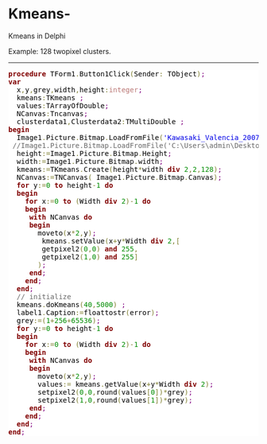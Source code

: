 # Kmeans-
Kmeans in Delphi

Example: 128 twopixel clusters.

-------------------------------------------------------
<pre style='color:#000000;background:#ffffff;'><span style='color:#800000; font-weight:bold; '>procedure</span> TForm1<span style='color:#808030; '>.</span>Button1Click<span style='color:#808030; '>(</span>Sender<span style='color:#808030; '>:</span> TObject<span style='color:#808030; '>)</span><span style='color:#800080; '>;</span>
<span style='color:#800000; font-weight:bold; '>var</span>
  x<span style='color:#808030; '>,</span>y<span style='color:#808030; '>,</span>grey<span style='color:#808030; '>,</span>width<span style='color:#808030; '>,</span>height<span style='color:#808030; '>:</span><span style='color:#bb7977; '>integer</span><span style='color:#800080; '>;</span>
  kmeans<span style='color:#808030; '>:</span>TKmeans <span style='color:#800080; '>;</span>
  values<span style='color:#808030; '>:</span>TArrayOfDouble<span style='color:#800080; '>;</span>
  NCanvas<span style='color:#808030; '>:</span>Tncanvas<span style='color:#800080; '>;</span>
  clusterdata1<span style='color:#808030; '>,</span>Clusterdata2<span style='color:#808030; '>:</span>TMultiDouble <span style='color:#800080; '>;</span>
<span style='color:#800000; font-weight:bold; '>begin</span>
  Image1<span style='color:#808030; '>.</span>Picture<span style='color:#808030; '>.</span>Bitmap<span style='color:#808030; '>.</span>LoadFromFile<span style='color:#808030; '>(</span><span style='color:#0000e6; '>'Kawasaki_Valencia_2007_09_160x120 - grey.bmp'</span><span style='color:#808030; '>)</span><span style='color:#800080; '>;</span>
 <span style='color:#696969; '>//Image1.Picture.Bitmap.LoadFromFile('C:\Users\admin\Desktop\IMG_20170609_160214242.bmp');</span>
  height<span style='color:#808030; '>:</span><span style='color:#808030; '>=</span>Image1<span style='color:#808030; '>.</span>Picture<span style='color:#808030; '>.</span>Bitmap<span style='color:#808030; '>.</span>Height<span style='color:#800080; '>;</span>
  width<span style='color:#808030; '>:</span><span style='color:#808030; '>=</span>Image1<span style='color:#808030; '>.</span>Picture<span style='color:#808030; '>.</span>Bitmap<span style='color:#808030; '>.</span>width<span style='color:#800080; '>;</span>
  kmeans<span style='color:#808030; '>:</span><span style='color:#808030; '>=</span>TKmeans<span style='color:#808030; '>.</span>Create<span style='color:#808030; '>(</span>height<span style='color:#808030; '>*</span>width <span style='color:#800000; font-weight:bold; '>div</span> <span style='color:#008c00; '>2</span><span style='color:#808030; '>,</span><span style='color:#008c00; '>2</span><span style='color:#808030; '>,</span><span style='color:#008c00; '>128</span><span style='color:#808030; '>)</span><span style='color:#800080; '>;</span>
  NCanvas<span style='color:#808030; '>:</span><span style='color:#808030; '>=</span>TNCanvas<span style='color:#808030; '>(</span> Image1<span style='color:#808030; '>.</span>Picture<span style='color:#808030; '>.</span>Bitmap<span style='color:#808030; '>.</span>Canvas<span style='color:#808030; '>)</span><span style='color:#800080; '>;</span>
  <span style='color:#800000; font-weight:bold; '>for</span> y<span style='color:#808030; '>:</span><span style='color:#808030; '>=</span><span style='color:#008c00; '>0</span> <span style='color:#800000; font-weight:bold; '>to</span> height<span style='color:#808030; '>-</span><span style='color:#008c00; '>1</span> <span style='color:#800000; font-weight:bold; '>do</span>
  <span style='color:#800000; font-weight:bold; '>begin</span>
    <span style='color:#800000; font-weight:bold; '>for</span> x<span style='color:#808030; '>:</span><span style='color:#808030; '>=</span><span style='color:#008c00; '>0</span> <span style='color:#800000; font-weight:bold; '>to</span> <span style='color:#808030; '>(</span>Width <span style='color:#800000; font-weight:bold; '>div</span> <span style='color:#008c00; '>2</span><span style='color:#808030; '>)</span><span style='color:#808030; '>-</span><span style='color:#008c00; '>1</span> <span style='color:#800000; font-weight:bold; '>do</span>
    <span style='color:#800000; font-weight:bold; '>begin</span>
     <span style='color:#800000; font-weight:bold; '>with</span> NCanvas <span style='color:#800000; font-weight:bold; '>do</span>
     <span style='color:#800000; font-weight:bold; '>begin</span>
       moveto<span style='color:#808030; '>(</span>x<span style='color:#808030; '>*</span><span style='color:#008c00; '>2</span><span style='color:#808030; '>,</span>y<span style='color:#808030; '>)</span><span style='color:#800080; '>;</span>
        kmeans<span style='color:#808030; '>.</span>setValue<span style='color:#808030; '>(</span>x<span style='color:#808030; '>+</span>y<span style='color:#808030; '>*</span>Width <span style='color:#800000; font-weight:bold; '>div</span> <span style='color:#008c00; '>2</span><span style='color:#808030; '>,</span><span style='color:#808030; '>[</span>
        getpixel2<span style='color:#808030; '>(</span><span style='color:#008c00; '>0</span><span style='color:#808030; '>,</span><span style='color:#008c00; '>0</span><span style='color:#808030; '>)</span> <span style='color:#800000; font-weight:bold; '>and</span> <span style='color:#008c00; '>255</span><span style='color:#808030; '>,</span>
        getpixel2<span style='color:#808030; '>(</span><span style='color:#008c00; '>1</span><span style='color:#808030; '>,</span><span style='color:#008c00; '>0</span><span style='color:#808030; '>)</span> <span style='color:#800000; font-weight:bold; '>and</span> <span style='color:#008c00; '>255</span><span style='color:#808030; '>]</span>
       <span style='color:#808030; '>)</span><span style='color:#800080; '>;</span>
     <span style='color:#800000; font-weight:bold; '>end</span><span style='color:#800080; '>;</span>
    <span style='color:#800000; font-weight:bold; '>end</span><span style='color:#800080; '>;</span>
  <span style='color:#800000; font-weight:bold; '>end</span><span style='color:#800080; '>;</span>
  <span style='color:#696969; '>// initialize</span>
  kmeans<span style='color:#808030; '>.</span>doKmeans<span style='color:#808030; '>(</span><span style='color:#008c00; '>40</span><span style='color:#808030; '>,</span><span style='color:#008c00; '>5000</span><span style='color:#808030; '>)</span> <span style='color:#800080; '>;</span>
  label1<span style='color:#808030; '>.</span>Caption<span style='color:#808030; '>:</span><span style='color:#808030; '>=</span>floattostr<span style='color:#808030; '>(</span>error<span style='color:#808030; '>)</span><span style='color:#800080; '>;</span>
  grey<span style='color:#808030; '>:</span><span style='color:#808030; '>=</span><span style='color:#808030; '>(</span><span style='color:#008c00; '>1</span><span style='color:#808030; '>+</span><span style='color:#008c00; '>256</span><span style='color:#808030; '>+</span><span style='color:#008c00; '>65536</span><span style='color:#808030; '>)</span><span style='color:#800080; '>;</span>
  <span style='color:#800000; font-weight:bold; '>for</span> y<span style='color:#808030; '>:</span><span style='color:#808030; '>=</span><span style='color:#008c00; '>0</span> <span style='color:#800000; font-weight:bold; '>to</span> height<span style='color:#808030; '>-</span><span style='color:#008c00; '>1</span> <span style='color:#800000; font-weight:bold; '>do</span>
  <span style='color:#800000; font-weight:bold; '>begin</span>
    <span style='color:#800000; font-weight:bold; '>for</span> x<span style='color:#808030; '>:</span><span style='color:#808030; '>=</span><span style='color:#008c00; '>0</span> <span style='color:#800000; font-weight:bold; '>to</span> <span style='color:#808030; '>(</span>Width <span style='color:#800000; font-weight:bold; '>div</span> <span style='color:#008c00; '>2</span><span style='color:#808030; '>)</span><span style='color:#808030; '>-</span><span style='color:#008c00; '>1</span> <span style='color:#800000; font-weight:bold; '>do</span>
    <span style='color:#800000; font-weight:bold; '>begin</span>
     <span style='color:#800000; font-weight:bold; '>with</span> NCanvas <span style='color:#800000; font-weight:bold; '>do</span>
     <span style='color:#800000; font-weight:bold; '>begin</span>
       moveto<span style='color:#808030; '>(</span>x<span style='color:#808030; '>*</span><span style='color:#008c00; '>2</span><span style='color:#808030; '>,</span>y<span style='color:#808030; '>)</span><span style='color:#800080; '>;</span>
       values<span style='color:#808030; '>:</span><span style='color:#808030; '>=</span> kmeans<span style='color:#808030; '>.</span>getValue<span style='color:#808030; '>(</span>x<span style='color:#808030; '>+</span>y<span style='color:#808030; '>*</span>Width <span style='color:#800000; font-weight:bold; '>div</span> <span style='color:#008c00; '>2</span><span style='color:#808030; '>)</span><span style='color:#800080; '>;</span>
       setpixel2<span style='color:#808030; '>(</span><span style='color:#008c00; '>0</span><span style='color:#808030; '>,</span><span style='color:#008c00; '>0</span><span style='color:#808030; '>,</span>round<span style='color:#808030; '>(</span>values<span style='color:#808030; '>[</span><span style='color:#008c00; '>0</span><span style='color:#808030; '>]</span><span style='color:#808030; '>)</span><span style='color:#808030; '>*</span>grey<span style='color:#808030; '>)</span><span style='color:#800080; '>;</span>
       setpixel2<span style='color:#808030; '>(</span><span style='color:#008c00; '>1</span><span style='color:#808030; '>,</span><span style='color:#008c00; '>0</span><span style='color:#808030; '>,</span>round<span style='color:#808030; '>(</span>values<span style='color:#808030; '>[</span><span style='color:#008c00; '>1</span><span style='color:#808030; '>]</span><span style='color:#808030; '>)</span><span style='color:#808030; '>*</span>grey<span style='color:#808030; '>)</span><span style='color:#800080; '>;</span>
     <span style='color:#800000; font-weight:bold; '>end</span><span style='color:#800080; '>;</span>
    <span style='color:#800000; font-weight:bold; '>end</span><span style='color:#800080; '>;</span>
  <span style='color:#800000; font-weight:bold; '>end</span><span style='color:#800080; '>;</span>
<span style='color:#800000; font-weight:bold; '>end</span><span style='color:#800080; '>;</span>
</pre>
